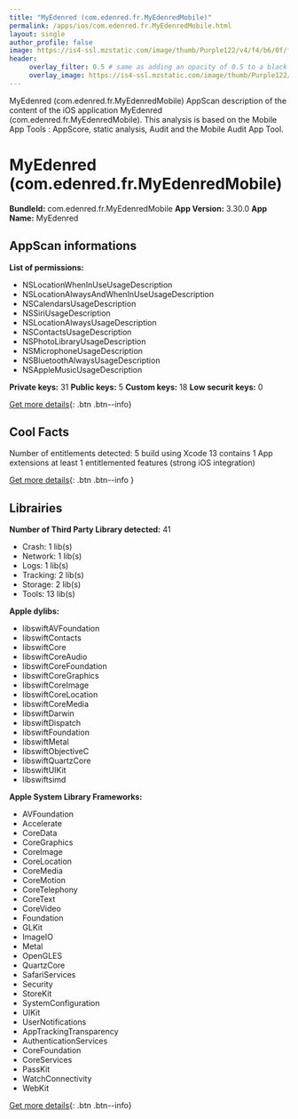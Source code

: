 ```yaml
---
title: "MyEdenred (com.edenred.fr.MyEdenredMobile)"
permalink: /apps/ios/com.edenred.fr.MyEdenredMobile.html
layout: single
author_profile: false
image: https://is4-ssl.mzstatic.com/image/thumb/Purple122/v4/f4/b6/0f/f4b60f00-b17e-ffb9-896c-4d35146bc2e1/AppIcon-0-0-1x_U007emarketing-0-0-0-10-0-0-sRGB-0-0-0-GLES2_U002c0-512MB-85-220-0-0.png/512x512bb.jpg
header: 
     overlay_filter: 0.5 # same as adding an opacity of 0.5 to a black background
     overlay_image: https://is4-ssl.mzstatic.com/image/thumb/Purple122/v4/f4/b6/0f/f4b60f00-b17e-ffb9-896c-4d35146bc2e1/AppIcon-0-0-1x_U007emarketing-0-0-0-10-0-0-sRGB-0-0-0-GLES2_U002c0-512MB-85-220-0-0.png/512x512bb.jpg
---
```

MyEdenred (com.edenred.fr.MyEdenredMobile) AppScan description of the content of the iOS application MyEdenred (com.edenred.fr.MyEdenredMobile). This analysis is based on the Mobile App Tools : AppScore, static analysis, Audit and the Mobile Audit App Tool.

# MyEdenred (com.edenred.fr.MyEdenredMobile)

**BundleId:** com.edenred.fr.MyEdenredMobile
**App Version:** 3.30.0
**App Name:** MyEdenred


## AppScan informations 

**List of permissions:** 
- NSLocationWhenInUseUsageDescription
- NSLocationAlwaysAndWhenInUseUsageDescription
- NSCalendarsUsageDescription
- NSSiriUsageDescription
- NSLocationAlwaysUsageDescription
- NSContactsUsageDescription
- NSPhotoLibraryUsageDescription
- NSMicrophoneUsageDescription
- NSBluetoothAlwaysUsageDescription
- NSAppleMusicUsageDescription
  
  
**Private keys:** 31
**Public keys:** 5
**Custom keys:** 18
**Low securit keys:** 0
  
[Get more details](/pricing.html){: .btn .btn--info}

## Cool Facts

Number of entitlements detected: 5
build using Xcode 13
contains 1 App extensions
at least 1 entitlemented features (strong iOS integration)
  
[Get more details](/pricing.html){: .btn .btn--info }

## Librairies 
**Number of Third Party Library detected:** 41
- Crash: 1 lib(s)
- Network: 1 lib(s)
- Logs: 1 lib(s)
- Tracking: 2 lib(s)
- Storage: 2 lib(s)
- Tools: 13 lib(s)


**Apple dylibs:**
- libswiftAVFoundation
- libswiftContacts
- libswiftCore
- libswiftCoreAudio
- libswiftCoreFoundation
- libswiftCoreGraphics
- libswiftCoreImage
- libswiftCoreLocation
- libswiftCoreMedia
- libswiftDarwin
- libswiftDispatch
- libswiftFoundation
- libswiftMetal
- libswiftObjectiveC
- libswiftQuartzCore
- libswiftUIKit
- libswiftsimd


**Apple System Library Frameworks:**
- AVFoundation
- Accelerate
- CoreData
- CoreGraphics
- CoreImage
- CoreLocation
- CoreMedia
- CoreMotion
- CoreTelephony
- CoreText
- CoreVideo
- Foundation
- GLKit
- ImageIO
- Metal
- OpenGLES
- QuartzCore
- SafariServices
- Security
- StoreKit
- SystemConfiguration
- UIKit
- UserNotifications
- AppTrackingTransparency
- AuthenticationServices
- CoreFoundation
- CoreServices
- PassKit
- WatchConnectivity
- WebKit


  
[Get more details](/pricing.html){: .btn .btn--info}

